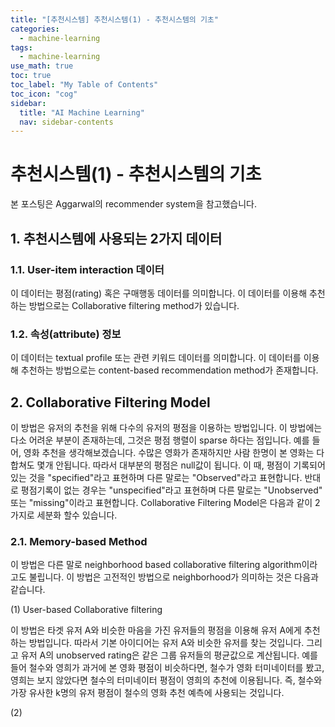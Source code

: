 ```yaml
---
title: "[추천시스템] 추천시스템(1) - 추천시스템의 기초" 
categories:
  - machine-learning
tags:
  - machine-learning
use_math: true
toc: true
toc_label: "My Table of Contents"
toc_icon: "cog"
sidebar:
  title: "AI Machine Learning"
  nav: sidebar-contents
---
```


# 추천시스템(1) - 추천시스템의 기초

본 포스팅은  Aggarwal의 recommender system을 참고했습니다. 

## 1. 추천시스템에 사용되는 2가지 데이터

### 1.1. User-item interaction 데이터

이 데이터는 평점(rating) 혹은 구매행동 데이터를 의미합니다. 
이 데이터를 이용해 추천하는 방법으로는 Collaborative filtering method가 있습니다. 

### 1.2. 속성(attribute) 정보

이 데이터는 textual profile 또는 관련 키워드 데이터를 의미합니다.
이 데이터를 이용해 추천하는 방법으로는 content-based recommendation method가 존재합니다.

## 2. Collaborative Filtering Model

이 방법은 유저의 추천을 위해 다수의 유저의 평점을 이용하는 방법입니다. 
이 방법에는 다소 어려운 부분이 존재하는데, 그것은 평점 행렬이 sparse 하다는 점입니다.
예를 들어, 영화 추천을 생각해보겠습니다. 
수많은 영화가 존재하지만 사람 한명이 본 영화는 다합쳐도 몇개 안됩니다. 따라서 대부분의 평점은 null값이 됩니다.
이 때, 평점이 기록되어 있는 것을 "specified"라고 표현하며 다른 말로는 "Observed"라고 표현합니다. 
반대로 평점기록이 없는 경우는 "unspecified"라고 표현하며 다른 말로는 "Unobserved" 또는 "missing"이라고 표현합니다. 
Collaborative Filtering Model은 다음과 같이 2가지로 세분화 할수 있습니다.

### 2.1. Memory-based Method

이 방법은 다른 말로 neighborhood based collaborative filtering algorithm이라고도 불립니다. 
이 방법은 고전적인 방법으로 neighborhood가 의미하는 것은 다음과 같습니다. 

(1) User-based Collaborative filtering  

이 방법은 타겟 유저 A와 비슷한 마음을 가진 유저들의 평점을 이용해 유저 A에게 추천하는 방법입니다. 
따라서 기본 아이디어는 유저 A와 비슷한 유저를 찾는 것입니다. 
그리고 유저 A의 unobserved rating은 같은 그룹 유저들의 평균값으로 계산됩니다. 
예를 들어 철수와 영희가 과거에 본 영화 평점이 비슷하다면, 
철수가 영화 터미네이터를 봤고, 영희는 보지 않았다면 철수의 터미네이터 평점이 영희의 추천에 이용됩니다. 
즉, 철수와 가장 유사한 k명의 유저 평점이 철수의 영화 추천 예측에 사용되는 것입니다. 

(2) 

